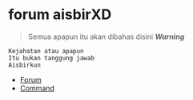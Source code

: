 # forum aisbirXD
> Semua apapun itu akan dibahas disini
***Warning***
```
Kejahatan atau apapun
Itu bukan tanggung jawab
Aisbirkun
```
* [Forum](https://github.com/AisbirXD/forum/issues/1)
* [Command](https://github.com/AisbirXD/forum/issues/2)
